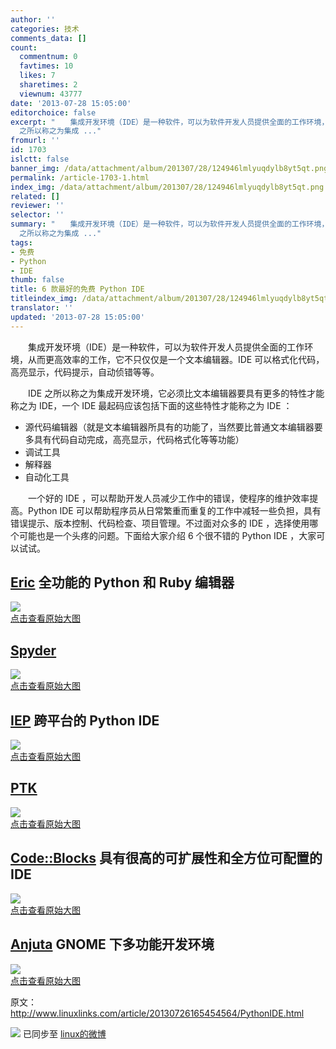 ```yaml
---
author: ''
categories: 技术
comments_data: []
count:
  commentnum: 0
  favtimes: 10
  likes: 7
  sharetimes: 2
  viewnum: 43777
date: '2013-07-28 15:05:00'
editorchoice: false
excerpt: "　　集成开发环境（IDE）是一种软件，可以为软件开发人员提供全面的工作环境，从而更高效率的工作，它不只仅仅是一个文本编辑器。IDE 可以格式化代码，高亮显示，代码提示，自动侦错等等。\r\n　　IDE
  之所以称之为集成 ..."
fromurl: ''
id: 1703
islctt: false
banner_img: /data/attachment/album/201307/28/124946lmlyuqdylb8yt5qt.png
permalink: /article-1703-1.html
index_img: /data/attachment/album/201307/28/124946lmlyuqdylb8yt5qt.png
related: []
reviewer: ''
selector: ''
summary: "　　集成开发环境（IDE）是一种软件，可以为软件开发人员提供全面的工作环境，从而更高效率的工作，它不只仅仅是一个文本编辑器。IDE 可以格式化代码，高亮显示，代码提示，自动侦错等等。\r\n　　IDE
  之所以称之为集成 ..."
tags:
- 免费
- Python
- IDE
thumb: false
title: 6 款最好的免费 Python IDE
titleindex_img: /data/attachment/album/201307/28/124946lmlyuqdylb8yt5qt.png
translator: ''
updated: '2013-07-28 15:05:00'
---
```


　　集成开发环境（IDE）是一种软件，可以为软件开发人员提供全面的工作环境，从而更高效率的工作，它不只仅仅是一个文本编辑器。IDE 可以格式化代码，高亮显示，代码提示，自动侦错等等。


　　IDE 之所以称之为集成开发环境，它必须比文本编辑器要具有更多的特性才能称之为 IDE，一个 IDE 最起码应该包括下面的这些特性才能称之为 IDE ：


* 源代码编辑器（就是文本编辑器所具有的功能了，当然要比普通文本编辑器要多具有代码自动完成，高亮显示，代码格式化等等功能）
* 调试工具
* 解释器
* 自动化工具


　　一个好的 IDE ，可以帮助开发人员减少工作中的错误，使程序的维护效率提高。Python IDE 可以帮助程序员从日常繁重而重复的工作中减轻一些负担，具有错误提示、版本控制、代码检查、项目管理。不过面对众多的 IDE ，选择使用哪个可能也是一个头疼的问题。下面给大家介绍 6 个很不错的 Python IDE ，大家可以试试。


**[Eric](http://eric-ide.python-projects.org/) 全功能的 Python 和 Ruby 编辑器**
-----------------------------------------------------------------------


[![](/data/attachment/album/201307/28/124946lmlyuqdylb8yt5qt.png)  
点击查看原始大图](https://img.linux.net.cn/data/attachment/album/201307/28/124946lmlyuqdylb8yt5qt.png)


**[Spyder](http://code.google.com/p/spyderlib/)**
-------------------------------------------------


[![](/data/attachment/album/201307/28/125109rfmjhrbamm6rz2fo.png)  
点击查看原始大图](https://img.linux.net.cn/data/attachment/album/201307/28/125109rfmjhrbamm6rz2fo.png)


**[IEP](http://www.iep-project.org/) 跨平台的 Python IDE**
------------------------------------------------------


[![](/data/attachment/album/201307/28/125232qn5vd42oxdnpvpdn.png)  
点击查看原始大图](https://img.linux.net.cn/data/attachment/album/201307/28/125232qn5vd42oxdnpvpdn.png)


**[PTK](http://pythontoolkit.sourceforge.net/)**
------------------------------------------------


[![](/data/attachment/album/201307/28/125325622hglx29gndqnl2.png)  
点击查看原始大图](https://img.linux.net.cn/data/attachment/album/201307/28/125325622hglx29gndqnl2.png)


**[Code::Blocks](http://www.codeblocks.org/) 具有很高的可扩展性和全方位可配置的 IDE**
--------------------------------------------------------------------


[![](/data/attachment/album/201307/28/125439hfl0jjfgnk9e1111.png)  
点击查看原始大图](https://img.linux.net.cn/data/attachment/album/201307/28/125439hfl0jjfgnk9e1111.png)


**[Anjuta](http://www.anjuta.org/) GNOME 下多功能开发环境**
---------------------------------------------------


[![](/data/attachment/album/201307/28/125523v9ivlfpg44vizv1g.png)  
点击查看原始大图](https://img.linux.net.cn/data/attachment/album/201307/28/125523v9ivlfpg44vizv1g.png)


原文：<http://www.linuxlinks.com/article/20130726165454564/PythonIDE.html>


![](https://img.linux.net.cn/xwb/images/bgimg/icon_logo.png) 已同步至 [linux的微博](http://weibo.com/1772191555)
